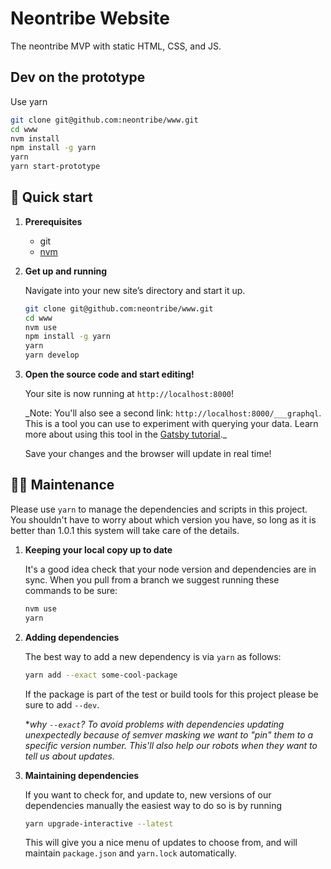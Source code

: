 # Neontribe Website

The neontribe MVP with static HTML, CSS, and JS.

## Dev on the prototype

Use yarn

```bash
git clone git@github.com:neontribe/www.git
cd www
nvm install
npm install -g yarn
yarn
yarn start-prototype
```

## 🚀 Quick start

1.  **Prerequisites**

    - git
    - [nvm](https://github.com/creationix/nvm)

1.  **Get up and running**

    Navigate into your new site’s directory and start it up.

    ```sh
    git clone git@github.com:neontribe/www.git
    cd www
    nvm use
    npm install -g yarn
    yarn
    yarn develop
    ```

1.  **Open the source code and start editing!**

    Your site is now running at `http://localhost:8000`!

    \_Note: You'll also see a second link: `http://localhost:8000/___graphql`. This is a tool you can use to experiment with querying your data. Learn more about using this tool in the [Gatsby tutorial](https://www.gatsbyjs.org/tutorial/part-five/#introducing-graphiql).\_

    Save your changes and the browser will update in real time!

## 👷‍♀️ Maintenance

Please use `yarn` to manage the dependencies and scripts in this project. You shouldn't have to worry about which version you have, so long as it is better than 1.0.1 this system will take care of the details.

1. **Keeping your local copy up to date**

   It's a good idea check that your node version and dependencies are in sync. When you pull from a branch we suggest running these commands to be sure:

   ```sh
   nvm use
   yarn
   ```

1. **Adding dependencies**

   The best way to add a new dependency is via `yarn` as follows:

   ```sh
   yarn add --exact some-cool-package
   ```

   If the package is part of the test or build tools for this project please be sure to add `--dev`.

   \*_why `--exact`? To avoid problems with dependencies updating unexpectedly because of semver masking we want to "pin" them to a specific version number. This'll also help our robots when they want to tell us about updates._

1. **Maintaining dependencies**

   If you want to check for, and update to, new versions of our dependencies manually the easiest way to do so is by running

   ```sh
   yarn upgrade-interactive --latest
   ```

   This will give you a nice menu of updates to choose from, and will maintain `package.json` and `yarn.lock` automatically.
